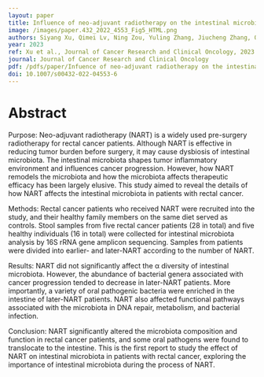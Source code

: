 ```yaml
---
layout: paper
title: Influence of neo-adjuvant radiotherapy on the intestinal microbiota of rectal cancer patients
image: /images/paper.432_2022_4553_Fig5_HTML.png
authors: Siyang Xu, Qimei Lv, Ning Zou, Yuling Zhang, Jiucheng Zhang, Qing Tang, Shan-Ho Chou, Li Lu, Jin He.
year: 2023
ref: Xu et al., Journal of Cancer Research and Clinical Oncology, 2023
journal: Journal of Cancer Research and Clinical Oncology
pdf: /pdfs/paper/Infuence of neo‑adjuvant radiotherapy on the intestinal microbiota of rectal cancer patients.pdf
doi: 10.1007/s00432-022-04553-6
---
```


# Abstract

Purpose: Neo-adjuvant radiotherapy (NART) is a widely used pre-surgery radiotherapy for rectal cancer patients. Although NART is effective in reducing tumor burden before surgery, it may cause dysbiosis of intestinal microbiota. The intestinal microbiota shapes tumor inflammatory environment and influences cancer progression. However, how NART remodels the microbiota and how the microbiota affects therapeutic efficacy has been largely elusive. This study aimed to reveal the details of how NART affects the intestinal microbiota in patients with rectal cancer.

Methods: Rectal cancer patients who received NART were recruited into the study, and their healthy family members on the same diet served as controls. Stool samples from five rectal cancer patients (28 in total) and five healthy individuals (16 in total) were collected for intestinal microbiota analysis by 16S rRNA gene amplicon sequencing. Samples from patients were divided into earlier- and later-NART according to the number of NART.

Results: NART did not significantly affect the α diversity of intestinal microbiota. However, the abundance of bacterial genera associated with cancer progression tended to decrease in later-NART patients. More importantly, a variety of oral pathogenic bacteria were enriched in the intestine of later-NART patients. NART also affected functional pathways associated with the microbiota in DNA repair, metabolism, and bacterial infection.

Conclusion: NART significantly altered the microbiota composition and function in rectal cancer patients, and some oral pathogens were found to translocate to the intestine. This is the first report to study the effect of NART on intestinal microbiota in patients with rectal cancer, exploring the importance of intestinal microbiota during the process of NART.
